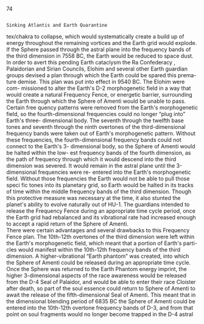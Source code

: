 74 
 
 

                                                             
                                                                             Sinking Atlantis and Earth Quarantine
tex/chakra to collapse, which would systematically create a build up of energy
throughout the remaining vortices and the Earth grid would explode. If the
Sphere passed through the astral plane into the frequency bands of the third
dimension in 7558 BC, the Earth would be reduced to space dust.  
    In order to avert this pending Earth cataclysm the Ra Confederacy ,
Palaidorian and Sirian Councils, Elohim and several other Earth guardian
groups devised a plan through which the Earth could be spared this prema-
ture demise. This plan was put into effect in 9540 BC. The Elohim were com-
missioned to alter the Earth's D-2 morphogenetic field in a way that would
create a natural Frequency Fence, or energetic barrier, surrounding the Earth
through which the Sphere of Amenti would be unable to pass. Certain free
quency patterns were removed from the Earth's morphogenetic field, so the
fourth-dimensional frequencies could no longer “plug into” Earth's three-
dimensional body. The seventh through the twelfth base tones and seventh
through the ninth overtones of the third-dimensional frequency bands were
taken out of Earth's morphogenetic pattern. Without these frequencies, the
fourth-dimensional frequency bands could not connect to the Earth's 3-
dimensional body, so the Sphere of Amenti would be halted within the low-
est frequency bands of the fourth dimension, as the path of frequency through
which it would descend into the third dimension was severed. It would
remain in the astral plane until the 3-dimensional frequencies were re-
entered into the Earth's morphogenetic field. Without those frequencies the
Earth would not be able to pull those speci fic tones into its planetary grid, so
Earth would be halted in its tracks of time within the middle frequency bands
of the third dimension. Though this protective measure was necessary at the
time, it also stunted the planet's ability to evolve naturally out of HU-1. The
guardians intended to release the Frequency Fence during an appropriate
time cycle period, once the Earth grid had rebalanced and its vibrational rate
had increased enough to accept a rapid return of the Sphere of Amenti.  
    There were certain advantages and several drawbacks to this Frequency
Fence plan. The 10th-12th overtones of the third dimension were left within
the Earth's morphogenetic field, which meant that a portion of Earth's parti-
cles would manifest within the 10th-12th frequency bands of the third
dimension. A higher-vibrational “Earth phantom” was created, into which
the Sphere of Amenti could be released during an appropriate time cycle.
Once the Sphere was returned to the Earth Phantom energy imprint, the
higher 3-dimensional aspects of the race awareness would be released from
the D-4 Seal of Palaidor, and would be able to enter their race Cloister after
death, so part of the soul essence could return to Sphere of Amenti to await
the release of the fifth-dimensional Seal of Amenti. This meant that in the
dimensional blending period of 6835 BC the Sphere of Amenti could be
entered into the 10th-12th overtone frequency bands of D-3, and from that
point on soul fragments would no longer become trapped in the D-4 astral